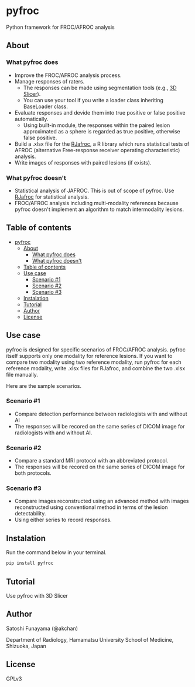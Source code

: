 # pyfroc

Python framework for FROC/AFROC analysis

## About

### What pyfroc does

- Improve the FROC/AFROC analysis process.
- Manage responses of raters.
  - The responses can be made using segmentation tools (e.g., [3D Slicer](https://www.slicer.org/)).
  - You can use your tool if you write a loader class inheriting BaseLoader class.
- Evaluate responses and devide them into true positive or false positive automatically.
  - Using built-in module, the responses within the paired lesion approximated as a sphere is regarded as true positive, otherwise false positive.
- Build a .xlsx file for the [RJafroc](https://github.com/dpc10ster/RJafroc), a R library which runs statistical tests of AFROC (alternative Free-response receiver operating characteristic) analysis.
- Write images of responses with paired lesions (if exists).

### What pyfroc doesn't

- Statistical analysis of JAFROC. This is out of scope of pyfroc. Use [RJafroc](https://github.com/dpc10ster/RJafroc) for statistical analysis.
- FROC/AFROC analysis including multi-modality references because pyfroc doesn't implement an algorithm to match intermodality lesions.

## Table of contents

- [pyfroc](#pyfroc)
  - [About](#about)
    - [What pyfroc does](#what-pyfroc-does)
    - [What pyfroc doesn't](#what-pyfroc-doesnt)
  - [Table of contents](#table-of-contents)
  - [Use case](#use-case)
    - [Scenario #1](#scenario-1)
    - [Scenario #2](#scenario-2)
    - [Scenario #3](#scenario-3)
  - [Instalation](#instalation)
  - [Tutorial](#tutorial)
  - [Author](#author)
  - [License](#license)

## Use case

pyfroc is designed for specific scenarios of FROC/AFROC analysis. pyfroc itself supports only one modality for reference lesions. If you want to compare two modality using two reference modality, run pyfroc for each reference modality, write .xlsx files for RJafroc, and combine the two .xlsx file manually.

Here are the sample scenarios.

### Scenario #1

- Compare detection performance between radiologists with and without AI
- The responses will be recored on the same series of DICOM image for radiologists with and without AI.

### Scenario #2

- Compare a standard MRI protocol with an abbreviated protocol.
- The responses will be recored on the same series of DICOM image for both protocols.

### Scenario #3

- Compare images reconstructed using an advanced method with images reconstructed using conventional method in terms of the lesion detectability.
- Using either series to record responses.

## Instalation

Run the command below in your terminal.

```bash
pip install pyfroc
```

## Tutorial

Use pyfroc with 3D Slicer

## Author

Satoshi Funayama (@akchan)

Department of Radiology, Hamamatsu University School of Medicine, Shizuoka, Japan

## License

GPLv3
